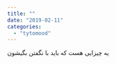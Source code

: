 ```yaml
---
title: ""
date: "2019-02-11"
categories: 
  - "tytomood"
---
```


یه چیزایی هست که باید با نگفتن بگیشون
